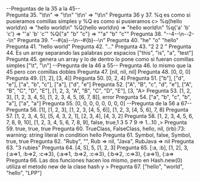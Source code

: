 
--Preguntas de la 35 a la 45--                              
Pregunta 35. "\t\n" => "\t\n"
    '\t\n' => "\\t\\n"
Pregunta 36 y 37. %q es como si pusieramos comillas simples y %Q es como si pusieramos c>
           %q{hello world\n} => "hello world\\n"
           %Q{hello world\n} => "hello world\n"
           %q{'a' 'b' 'c'} => "'a' 'b' 'c'"
           %Q{"a" "b" "c"} =>  "\"a\" \"b\" \"c\""
Pregunta 38.  "--4--\n--2--\n"
Pregunta 39.  "--\#{a}--\n--\#{b}--\n"
Pregunta 40. "he" "o" "hello"
Pregunta 41. "hello world"
Pregunta 42. "..."
Pregunta 43. "2 2 2 "
Pregunta 44. Es un array separando las palabras por espacios  ["this", "is", "a", "test"] 
Pregunta 45. genera un array y lo de dentro lo pone como si fueran comillas simples ["\\t", "\\n"]
--Pregunta de la 46 a 55--
Pregunta 46. lo mismo que la 45 pero con comillas dobles
Pregunta 47. [nil, nil, nil]
Pregunta 48. [0, 0, 0]
Pregunta 49. [[1, 2], [3, 4]]
Pregunta 50. [0, 2, 4]
Pregunta 51. ["b"], ["d", "e"], ["a", "b", "c"], ["a"], ["d", "e"]
Pregunta 52. ["A", "B", "c", "d", "e"], ["A", "B", "C", "D", "E"], [1, 2, 3, "A", "B", "C", "D", "E"], [3, "A>
Pregunta 53. [1, 2, 3], [1, 2, 3, 4, 5], [1, 2, 3, 4, 5, [6, 7, 8]], error
Pregunta 54. ["a", "b", "c", "b", "a"], ["a", "a"]
Pregunta 55. [0, 0, 0, 0, 0, 0, 0, 0]
--Pregunta de la 56 a 67--
Pregunta 56. [1], [1, 2, 3], [1, 2, 3, [4, 5, 6]], [1, 2, 3, [4, 5, 6], 7, 8]
Pregunta 57. [1, 2, 3, 4, 5], [5, 4, 3, 2, 1], [2, 3, 4], [4, 3, 2]
Pregunta 58. [1, 2, 3, 4, 5, 6, 7, 8, 9, 10], [1, 2, 3, 4, 5, 6, 7, 8, 9], false, true,1 3 5 7 9  => 1...10 ,>
Pregunta 59. true, true, true
Pregunta 60. TrueClass, FalseClass, hello, nil, (irb):73: warning: string literal in condition hello
Pregunta 61. Symbol, false, Symbol, true, true
Pregunta 62. "Ruby", "", Rub => nil, "Java", RubJava => nil
Pregunta 63. "3 rubies"
Pregunta 64. [4, 5], 5, [1, 2, 3]
Pregunta 65. [:a, :b], [1, 2], 3, {:a=>1, :b=>2, :c=>3}, {:a=>1, :b=>2, :c=>3}, {:b=>2, :c=>3}, {:a=>1}, {:a=>
Pregunta 66. Las dos funciones hacen los mismo, pero en Hash.new(0) utiliza el metodo new de la clase hash y >
Pregunta 67. ["hello", "world", "hello", "LPP"]
